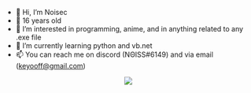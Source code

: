 - 👋 Hi, I’m Noisec
- 🤔 16 years old 
- 👀 I’m interested in programming, anime, and in anything related to any .exe file 
- 🌱 I’m currently learning python and vb.net
- 📫 You can reach me on discord (NΘISS#6149) and via email (keyooff@gmail.com)


<p align="center">
  <img src="https://media.discordapp.net/attachments/1051113640733966407/1063952066025902120/Untitled3.png" />
</p>

































































